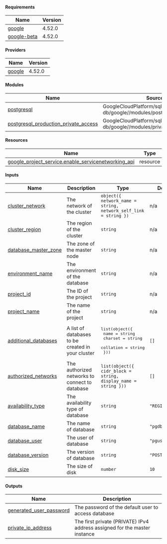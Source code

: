 <!-- BEGIN_TF_DOCS -->
#### Requirements

| Name | Version |
|------|---------|
| <a name="requirement_google"></a> [google](#requirement\_google) | 4.52.0 |
| <a name="requirement_google-beta"></a> [google-beta](#requirement\_google-beta) | 4.52.0 |

#### Providers

| Name | Version |
|------|---------|
| <a name="provider_google"></a> [google](#provider\_google) | 4.52.0 |

#### Modules

| Name | Source | Version |
|------|--------|---------|
| <a name="module_postgresql"></a> [postgresql](#module\_postgresql) | GoogleCloudPlatform/sql-db/google//modules/postgresql | 14.0.0 |
| <a name="module_postgresql_production_private_access"></a> [postgresql\_production\_private\_access](#module\_postgresql\_production\_private\_access) | GoogleCloudPlatform/sql-db/google//modules/private_service_access | n/a |

#### Resources

| Name | Type |
|------|------|
| [google_project_service.enable_servicenetworking_api](https://registry.terraform.io/providers/hashicorp/google/4.52.0/docs/resources/project_service) | resource |

#### Inputs

| Name | Description | Type | Default | Required |
|------|-------------|------|---------|:--------:|
| <a name="input_cluster_network"></a> [cluster\_network](#input\_cluster\_network) | The network of the cluster | `object({ network_name = string, network_self_link = string })` | n/a | yes |
| <a name="input_cluster_region"></a> [cluster\_region](#input\_cluster\_region) | The region of the cluster | `string` | n/a | yes |
| <a name="input_database_master_zone"></a> [database\_master\_zone](#input\_database\_master\_zone) | The zone of the master node | `string` | n/a | yes |
| <a name="input_environment_name"></a> [environment\_name](#input\_environment\_name) | The environment of the database | `string` | n/a | yes |
| <a name="input_project_id"></a> [project\_id](#input\_project\_id) | The ID of the project | `string` | n/a | yes |
| <a name="input_project_name"></a> [project\_name](#input\_project\_name) | The name of the project | `string` | n/a | yes |
| <a name="input_additional_databases"></a> [additional\_databases](#input\_additional\_databases) | A list of databases to be created in your cluster | <pre>list(object({<br>    name      = string<br>    charset   = string<br>    collation = string<br>  }))</pre> | `[]` | no |
| <a name="input_authorized_networks"></a> [authorized\_networks](#input\_authorized\_networks) | The authorized networks to connect to database | `list(object({ cidr_block = string, display_name = string }))` | `[]` | no |
| <a name="input_availability_type"></a> [availability\_type](#input\_availability\_type) | The availability type of database | `string` | `"REGIONAL"` | no |
| <a name="input_database_name"></a> [database\_name](#input\_database\_name) | The name of database | `string` | `"pgdb"` | no |
| <a name="input_database_user"></a> [database\_user](#input\_database\_user) | The user of database | `string` | `"pguser"` | no |
| <a name="input_database_version"></a> [database\_version](#input\_database\_version) | The version of database | `string` | `"POSTGRES_14"` | no |
| <a name="input_disk_size"></a> [disk\_size](#input\_disk\_size) | The size of disk | `number` | `10` | no |

#### Outputs

| Name | Description |
|------|-------------|
| <a name="output_generated_user_password"></a> [generated\_user\_password](#output\_generated\_user\_password) | The password of the default user to access database |
| <a name="output_private_ip_address"></a> [private\_ip\_address](#output\_private\_ip\_address) | The first private (PRIVATE) IPv4 address assigned for the master instance |
<!-- END_TF_DOCS -->
